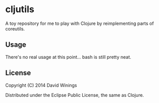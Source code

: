 # cljutils

A toy repository for me to play with Clojure by reimplementing parts of coreutils.

## Usage

There's no real usage at this point... bash is still pretty neat.

## License

Copyright (C) 2014 David Winings

Distributed under the Eclipse Public License, the same as Clojure.
